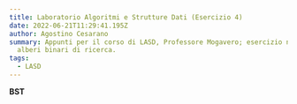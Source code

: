 ```yaml
---
title: Laboratorio Algoritmi e Strutture Dati (Esercizio 4)
date: 2022-06-21T11:29:41.195Z
author: Agostino Cesarano
summary: Appunti per il corso di LASD, Professore Mogavero; esercizio numero 4,
  alberi binari di ricerca.
tags:
  - LASD
---
```

**BST**
